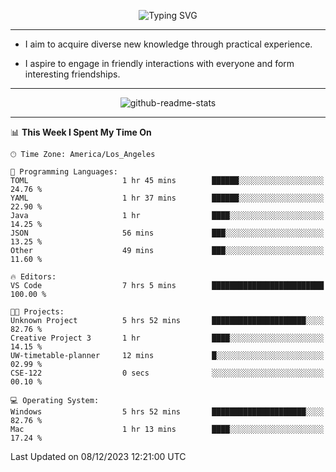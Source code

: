 <p align="center">
  <img src="https://readme-typing-svg.demolab.com?font=Fira+Code&weight=500&size=32&duration=2500&pause=1600&center=true&vCenter=true&random=false&width=1024&height=64&lines=Hi+there+%F0%9F%91%8B;I'm+delighted+you+could+make+it+here+%F0%9F%8E%89;I'm+Harry%2C+a+college+student+still+finding+my+way" alt="Typing SVG" />
</p>


---


- I aim to acquire diverse new knowledge through practical experience.

- I aspire to engage in friendly interactions with everyone and form interesting friendships.


---


<p align="center">
  <img src="https://github-readme-stats.vercel.app/api?username=Harry-Jing&show_icons=true" alt="github-readme-stats"/>
</p>


---

<!--START_SECTION:waka-->
📊 **This Week I Spent My Time On** 

```text
🕑︎ Time Zone: America/Los_Angeles

💬 Programming Languages: 
TOML                     1 hr 45 mins        ██████░░░░░░░░░░░░░░░░░░░   24.76 % 
YAML                     1 hr 37 mins        ██████░░░░░░░░░░░░░░░░░░░   22.90 % 
Java                     1 hr                ████░░░░░░░░░░░░░░░░░░░░░   14.25 % 
JSON                     56 mins             ███░░░░░░░░░░░░░░░░░░░░░░   13.25 % 
Other                    49 mins             ███░░░░░░░░░░░░░░░░░░░░░░   11.60 % 

🔥 Editors: 
VS Code                  7 hrs 5 mins        █████████████████████████   100.00 % 

🐱‍💻 Projects: 
Unknown Project          5 hrs 52 mins       █████████████████████░░░░   82.76 % 
Creative Project 3       1 hr                ████░░░░░░░░░░░░░░░░░░░░░   14.15 % 
UW-timetable-planner     12 mins             █░░░░░░░░░░░░░░░░░░░░░░░░   02.99 % 
CSE-122                  0 secs              ░░░░░░░░░░░░░░░░░░░░░░░░░   00.10 % 

💻 Operating System: 
Windows                  5 hrs 52 mins       █████████████████████░░░░   82.76 % 
Mac                      1 hr 13 mins        ████░░░░░░░░░░░░░░░░░░░░░   17.24 % 
```


 Last Updated on 08/12/2023 12:21:00 UTC
<!--END_SECTION:waka-->
